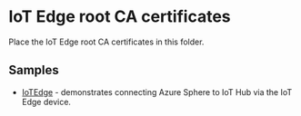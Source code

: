 # IoT Edge root CA certificates

Place the IoT Edge root CA certificates in this folder.

## Samples

 * [IoTEdge](../READMEAddIoTEdge.md) - demonstrates connecting Azure Sphere to IoT Hub via the IoT Edge device.